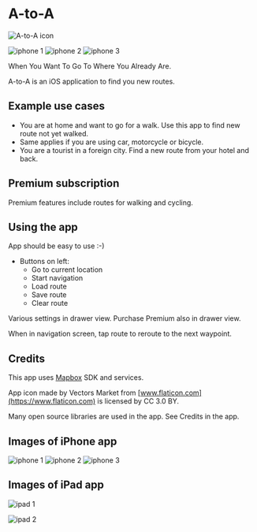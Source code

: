 # A-to-A
        
![A-to-A icon](images/a2a_icon_60x60.png) 

![iphone 1](images/iphone1_small.png) ![iphone 2](images/iphone2_small.png) ![iphone 3](images/iphone3_small.png)


When You Want To Go To Where You Already Are.

A-to-A is an iOS application to find you new routes.

## Example use cases

- You are at home and want to go for a walk. Use this app to find new route not yet walked.
- Same applies if you are using car, motorcycle or bicycle.
- You are a tourist in a foreign city. Find a new route from your hotel and back.

## Premium subscription

Premium features include routes for walking and cycling.

## Using the app

App should be easy to use :-)

- Buttons on left: 
  - Go to current location
  - Start navigation
  - Load route
  - Save route
  - Clear route

Various settings in drawer view. Purchase Premium also in drawer view.

When in navigation screen, tap route to reroute to the next waypoint.

## Credits

This app uses [Mapbox](https://www.mapbox.com) SDK and services.

App icon made by Vectors Market from [www.flaticon.com](https://www.flaticon.com) is licensed by CC 3.0 BY.

Many open source libraries are used in the app. See Credits in the app.

## Images of iPhone app

![iphone 1](images/iphone1.png) ![iphone 2](images/iphone2.png) ![iphone 3](images/iphone3.png)

## Images of iPad app

![ipad 1](images/ipad1.png)

![ipad 2](images/ipad2.png)
